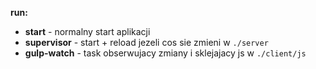 **run:**

-   **start** - normalny start aplikacji
-   **supervisor** - start + reload jezeli cos sie zmieni w `./server`
-   **gulp-watch** - task obserwujacy zmiany i sklejajacy js w `./client/js`

